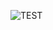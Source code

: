 ![TEST](https://img.shields.io/github/languages/code-size/s3gf4u17/geoportal-japonia?style=flat-square)